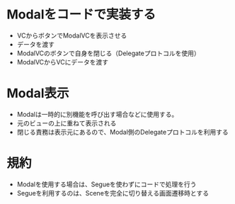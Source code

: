 # Modalをコードで実装する
- VCからボタンでModalVCを表示させる
- データを渡す
- ModalVCのボタンで自身を閉じる（Delegateプロトコルを使用）
- ModalVCからVCにデータを渡す


# Modal表示
- Modalは一時的に別機能を呼び出す場合などに使用する。
- 元のビューの上に重ねて表示される
- 閉じる責務は表示元にあるので、Modal側のDelegateプロトコルを利用する


# 規約
- Modalを使用する場合は、Segueを使わずにコードで処理を行う
- Segueを利用するのは、Sceneを完全に切り替える画面遷移時とする
